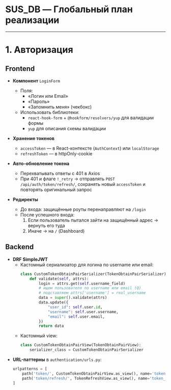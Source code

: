 # SUS_DB — Глобальный план реализации

---

# 1. Авторизация

## Frontend

- **Компонент** `LoginForm`  
  - Поля:  
    - «Логин или Email»  
    - «Пароль»  
    - «Запомнить меня» (чекбокс)  
  - Использовать библиотеки:  
    - `react-hook-form` + `@hookform/resolvers/yup` для валидации формы  
    - `yup` для описания схемы валидации  

- **Хранение токенов**  
  - `accessToken` — в React-контексте (`AuthContext`) или `localStorage`  
  - `refreshToken` — в httpOnly-cookie  

- **Авто-обновление токена**  
  - Перехватывать ответы с 401 в Axios  
  - При 401 и флаге `!_retry` → отправлять `POST /api/auth/token/refresh/`, сохранять новый `accessToken` и повторять оригинальный запрос

- **Редиректы**  
  - До входа: защищённые роуты перенаправляют на `/login`  
  - После успешного входа:  
    1. Если пользователь пытался зайти на защищённый адрес → вернуть его туда  
    2. Иначе → на `/` (Dashboard)

## Backend

- **DRF SimpleJWT**  
  - Кастомный сериализатор для логина по username или email:
    ```python
    class CustomTokenObtainPairSerializer(TokenObtainPairSerializer):
        def validate(self, attrs):
            login = attrs.get(self.username_field)
            # ищем пользователя по username или email (Q)
            # подставляем attrs['username'] = real_username
            data = super().validate(attrs)
            data.update({
                "user_id": self.user.id,
                "username": self.user.username,
                "email": self.user.email,
            })
            return data
    ```
  - Кастомный view:
    ```python
    class CustomTokenObtainPairView(TokenObtainPairView):
        serializer_class = CustomTokenObtainPairSerializer
    ```
- **URL-паттерны** в `authentication/urls.py`:
  ```python
  urlpatterns = [
      path('token/', CustomTokenObtainPairView.as_view(), name='token_obtain_pair'),
      path('token/refresh/', TokenRefreshView.as_view(), name='token_refresh'),
  ]
